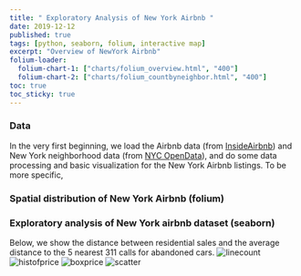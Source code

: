 ```yaml
---
title: " Exploratory Analysis of New York Airbnb "
date: 2019-12-12
published: true
tags: [python, seaborn, folium, interactive map]
excerpt: "Overview of NewYork Airbnb"
folium-loader:
  folium-chart-1: ["charts/folium_overview.html", "400"]
  folium-chart-2: ["charts/folium_countbyneighbor.html", "400"]
toc: true
toc_sticky: true
---
```


### Data 
In the very first beginning, we load the Airbnb data (from [InsideAirbnb][InsideAirbnb]) and New York neighborhood data (from [NYC OpenData][NYC OpenData]), and do some data processing and basic visualization for the New York Airbnb listings. To be more specific, 

[InsideAirbnb]: http://insideairbnb.com/beijing/?neighbourhood=&filterEntireHomes=false&filterHighlyAvailable=false&filterRecentReviews=false&filterMultiListings=false
[NYC OpenData]: https://opendata.cityofnewyork.us/

### Spatial  distribution of New York Airbnb  (folium)
<div id="folium-chart-1"></div>
<div id="folium-chart-2"></div>

### Exploratory analysis of New York airbnb dataset (seaborn)
Below, we show the distance between residential sales and the average distance to the 5 nearest 311 calls for abandoned cars.
![linecount](https://raw.githubusercontent.com/liziqun/MUSA620_Final_Project/master/assets/images/line_count.png)
![histofprice](https://raw.githubusercontent.com/liziqun/MUSA620_Final_Project/master/assets/images/hist.png)
![boxprice](https://raw.githubusercontent.com/liziqun/MUSA620_Final_Project/master/assets/images/box.png)
![scatter](https://raw.githubusercontent.com/liziqun/MUSA620_Final_Project/master/assets/images/scatter_price_reviews.png)
